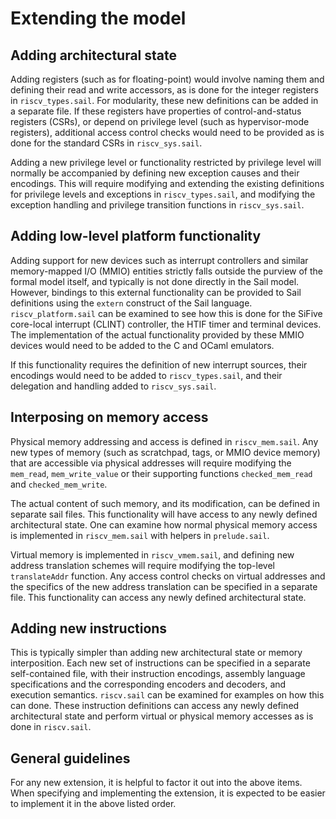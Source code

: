 Extending the model
===================

Adding architectural state
--------------------------

Adding registers (such as for floating-point) would involve naming
them and defining their read and write accessors, as is done for the
integer registers in `riscv_types.sail`.  For modularity, these new
definitions can be added in a separate file.  If these registers have
properties of control-and-status registers (CSRs), or depend on
privilege level (such as hypervisor-mode registers), additional access
control checks would need to be provided as is done for the standard
CSRs in `riscv_sys.sail`.

Adding a new privilege level or functionality restricted by privilege
level will normally be accompanied by defining new exception causes
and their encodings.  This will require modifying and extending the
existing definitions for privilege levels and exceptions in
`riscv_types.sail`, and modifying the exception handling and privilege
transition functions in `riscv_sys.sail`.

Adding low-level platform functionality
---------------------------------------

Adding support for new devices such as interrupt controllers and
similar memory-mapped I/O (MMIO) entities strictly falls outside the
purview of the formal model itself, and typically is not done
directly in the Sail model.  However, bindings to this external
functionality can be provided to Sail definitions using the `extern`
construct of the Sail language. `riscv_platform.sail` can be examined
to see how this is done for the SiFive core-local interrupt (CLINT)
controller, the HTIF timer and terminal devices.  The
implementation of the actual functionality provided by these MMIO
devices would need to be added to the C and OCaml emulators.

If this functionality requires the definition of new interrupt
sources, their encodings would need to be added to `riscv_types.sail`,
and their delegation and handling added to `riscv_sys.sail`.

Interposing on memory access
----------------------------

Physical memory addressing and access is defined in `riscv_mem.sail`.
Any new types of memory (such as scratchpad, tags, or MMIO device
memory) that are accessible via physical addresses will require
modifying the `mem_read`, `mem_write_value` or their supporting
functions `checked_mem_read` and `checked_mem_write`.

The actual content of such memory, and its modification, can be
defined in separate sail files.  This functionality will have access
to any newly defined architectural state.  One can examine how normal
physical memory access is implemented in `riscv_mem.sail` with helpers
in `prelude.sail`.

Virtual memory is implemented in `riscv_vmem.sail`, and defining new
address translation schemes will require modifying the
top-level `translateAddr` function.  Any access control checks on
virtual addresses and the specifics of the new address translation can be
specified in a separate file.  This functionality can access any newly
defined architectural state.

Adding new instructions
-----------------------

This is typically simpler than adding new architectural state or
memory interposition.  Each new set of instructions can be specified
in a separate self-contained file, with their instruction encodings,
assembly language specifications and the corresponding encoders and
decoders, and execution semantics. `riscv.sail` can be examined for
examples on how this can done.  These instruction definitions can
access any newly defined architectural state and perform virtual or
physical memory accesses as is done in `riscv.sail`.

General guidelines
------------------

For any new extension, it is helpful to factor it out into the above
items.  When specifying and implementing the extension, it is expected
to be easier to implement it in the above listed order.

